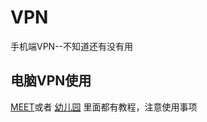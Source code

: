 # VPN
手机端VPN--不知道还有没有用

## 电脑VPN使用
[MEET](https://www.ftest.cc/register?aff=27486)或者
[幼儿园](https://www.juziandroid.icu/auth/register?code=B0WC)
里面都有教程，注意使用事项
